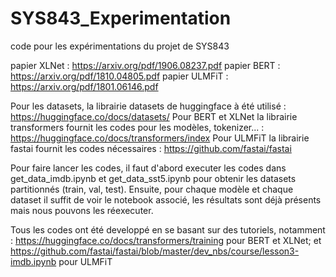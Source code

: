 # SYS843_Experimentation
code pour les expérimentations du projet de SYS843

papier XLNet : https://arxiv.org/pdf/1906.08237.pdf 
papier BERT : https://arxiv.org/pdf/1810.04805.pdf
papier ULMFiT : https://arxiv.org/pdf/1801.06146.pdf

Pour les datasets, la librairie datasets de huggingface à été utilisé : https://huggingface.co/docs/datasets/
Pour BERT et XLNet la librairie transformers fournit les codes pour les modèles, tokenizer... : https://huggingface.co/docs/transformers/index
Pour ULMFiT la librairie fastai fournit les codes nécessaires : https://github.com/fastai/fastai

Pour faire lancer les codes, il faut d'abord executer les codes dans get_data_imdb.ipynb et get_data_sst5.ipynb pour obtenir les datasets partitionnés (train, val, test).
Ensuite, pour chaque modèle et chaque dataset il suffit de voir le notebook associé, les résultats sont déjà présents mais nous pouvons les réexecuter.

Tous les codes ont été developpé en se basant sur des tutoriels, notamment : https://huggingface.co/docs/transformers/training pour BERT et XLNet; et https://github.com/fastai/fastai/blob/master/dev_nbs/course/lesson3-imdb.ipynb pour ULMFiT

